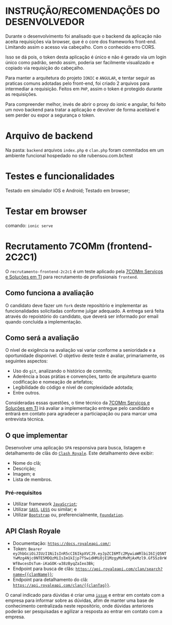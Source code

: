 # INSTRUÇÃO/RECOMENDAÇÕES DO DESENVOLVEDOR

Durante o desenvolvimento foi analisado que o backend da aplicação não aceita requisições via browser, que é o core dos frameworks front-end. Limitando assim o acesso via cabeçalho. Com o conhecido erro CORS.

Isso se dá pois, o token desta aplicação é único e não é gerado via um login único como padrão, sendo assim, poderia ser facilmente visualizado e copiado via requisição do cabeçalho. 

Para manter a arquitetura do projeto `IONIC` e `ANGULAR`, e tentar seguir as praticas comuns adotadas pelo front-end, foi criado 2 arquivos para intermediar a requisição. Feitos em `PHP`, assim o token é protegido durante as requisições. 

Para compreender melhor, invés de abrir o proxy do ionic e angular, foi feito um novo backend para tratar a aplicação e devolver de forma aceitável e sem perder ou expor a segurança o token.

# Arquivo de backend

Na pasta: `backend` arquivos `index.php` e `clan.php` foram commitados em um ambiente funcional hospedado no site rubensou.com.br/test 

# Testes e funcionalidades

Testado em simulador IOS e Android;
Testado em browser;

# Testar em browser

comando: `ionic serve`

# Recrutamento 7COMm (frontend-2C2C1)

O `recrutamento-frontend-2c2c1` é um teste aplicado pela [7COMm Serviços e Soluções em TI](https://7comm.com.br) para recrutamento de profissionais `frontend`.

## Como funciona a avaliação

O candidato deve fazer um `fork` deste repositório e implementar as funcionalidades solicitadas conforme julgar adequado. A entrega será feita através do repoistório do candidato, que deverá ser informado por email quando concluída a implementação.

## Como será a avaliação

O nível de exigência na avaliação vai variar conforme a senioridade e a oportunidade disponível. O objetivo deste teste é avaliar, primariamente, os seguintes aspectos:

- Uso do `git`, analizando o histórico de commits;
- Aderência a boas prátias e convenções, tanto de arquitetura quanto codificação e nomeação de artefatos;
- Legibilidade do código e nível de complexidade adotada;
- Entre outros.

Consideradas essas questões, o time técnico da [7COMm Serviços e Soluções em TI](https://7comm.com.br) irá avaliar a implementação entregue pelo candidato e entrará em contato para agradecer a particiapação ou para marcar uma entrevista técnica.

## O que implementar

Desenvolver uma aplicação `SPA` responsiva para busca, listagem e detalhamento de clãs do [`Clash Royale`](https://clashroyale.com/). Este detalhamento deve exibir:

- Nome do clã;
- Descrição;
- Imagem; e
- Lista de membros.

### Pré-requisitos

- Utilizar framework [`JavaScript`](https://www.javascript.com/);
- Utilizar [`SASS`](https://sass-lang.com/), [`LESS`](http://lesscss.org/) ou similar; e
- Utilizar [`Bootstrap`](http://getbootstrap.com/) ou, preferencialmente, [`Foundation`](https://foundation.zurb.com/).

## API Clash Royale

- Documentação: [`https://docs.royaleapi.com/`](https://docs.royaleapi.com/);
- Token: `Bearer eyJhbGciOiJIUzI1NiIsInR5cCI6IkpXVCJ9.eyJpZCI6MTc2MywiaWRlbiI6IjQ5NTYwMzg4Njc0NTE5MDQzMiIsIm1kIjp7fSwidHMiOjE1MzgyMzMxMjAxMzl9.Gf5Sz8rWWf8wcesDsTum-iKaGOK-w38zByqZaIeo3Bk`;
- Endpoint para busca de clãs: [`https://api.royaleapi.com/clan/search?name={{clanName}}`](https://api.royaleapi.com/clan/search?name={{clanName}});
- Endpoint para detalhamento do clã: [`https://api.royaleapi.com/clan/{{clanTag}}`](https://api.royaleapi.com/clan/{{clanTag}}).

O canal indicado para dúvidas é criar uma [`issue`](https://github.com/7comminformatica/recrutamento-frontend-2c2c1/issues) e entrar em contato com a empresa para informar sobre as dúvidas, afim de manter uma base de conhecimento centralizada neste repositório, onde dúvidas anteriores poderão ser pesquisadas e agilizar a resposta ao entrar em contato com a empresa.
